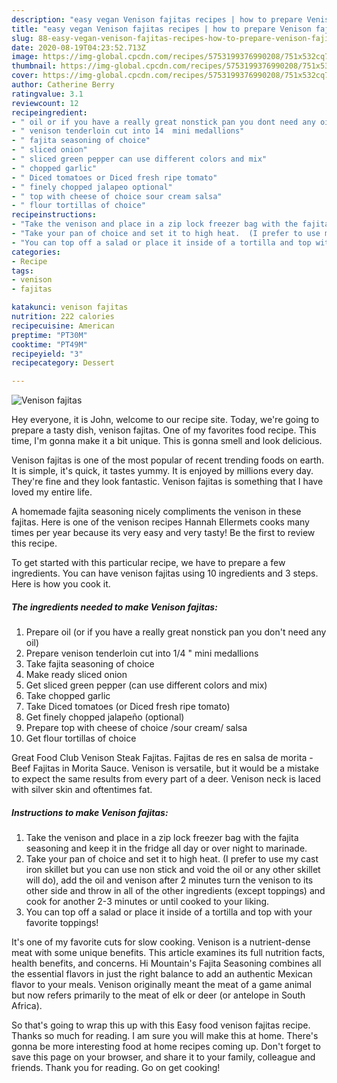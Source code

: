 ```yaml
---
description: "easy vegan Venison fajitas recipes | how to prepare Venison fajitas"
title: "easy vegan Venison fajitas recipes | how to prepare Venison fajitas"
slug: 88-easy-vegan-venison-fajitas-recipes-how-to-prepare-venison-fajitas
date: 2020-08-19T04:23:52.713Z
image: https://img-global.cpcdn.com/recipes/5753199376990208/751x532cq70/venison-fajitas-recipe-main-photo.jpg
thumbnail: https://img-global.cpcdn.com/recipes/5753199376990208/751x532cq70/venison-fajitas-recipe-main-photo.jpg
cover: https://img-global.cpcdn.com/recipes/5753199376990208/751x532cq70/venison-fajitas-recipe-main-photo.jpg
author: Catherine Berry
ratingvalue: 3.1
reviewcount: 12
recipeingredient:
- " oil or if you have a really great nonstick pan you dont need any oil"
- " venison tenderloin cut into 14  mini medallions"
- " fajita seasoning of choice"
- " sliced onion"
- " sliced green pepper can use different colors and mix"
- " chopped garlic"
- " Diced tomatoes or Diced fresh ripe tomato"
- " finely chopped jalapeo optional"
- " top with cheese of choice sour cream salsa"
- " flour tortillas of choice"
recipeinstructions:
- "Take the venison and place in a zip lock freezer bag with the fajita seasoning and keep it in the fridge all day or over night to marinade."
- "Take your pan of choice and set it to high heat.  (I prefer to use my cast iron skillet but you can use non stick and void the oil or any other skillet will do), add the oil and venison after 2 minutes turn the venison to its other side and throw in all of the other ingredients (except toppings) and cook for another 2-3 minutes or until cooked to your liking."
- "You can top off a salad or place it inside of a tortilla and top with your favorite toppings!"
categories:
- Recipe
tags:
- venison
- fajitas

katakunci: venison fajitas 
nutrition: 222 calories
recipecuisine: American
preptime: "PT30M"
cooktime: "PT49M"
recipeyield: "3"
recipecategory: Dessert

---
```



![Venison fajitas](https://img-global.cpcdn.com/recipes/5753199376990208/751x532cq70/venison-fajitas-recipe-main-photo.jpg)

Hey everyone, it is John, welcome to our recipe site. Today, we're going to prepare a tasty dish, venison fajitas. One of my favorites food recipe. This time, I'm gonna make it a bit unique. This is gonna smell and look delicious.

Venison fajitas is one of the most popular of recent trending foods on earth. It is simple, it's quick, it tastes yummy. It is enjoyed by millions every day. They're fine and they look fantastic. Venison fajitas is something that I have loved my entire life.

A homemade fajita seasoning nicely compliments the venison in these fajitas. Here is one of the venison recipes Hannah Ellermets cooks many times per year because its very easy and very tasty! Be the first to review this recipe.


To get started with this particular recipe, we have to prepare a few ingredients. You can have venison fajitas using 10 ingredients and 3 steps. Here is how you cook it.

<!--inarticleads1-->

##### The ingredients needed to make Venison fajitas:

1. Prepare  oil (or if you have a really great nonstick pan you don&#39;t need any oil)
1. Prepare  venison tenderloin cut into 1/4 &#34; mini medallions
1. Take  fajita seasoning of choice
1. Make ready  sliced onion
1. Get  sliced green pepper (can use different colors and mix)
1. Take  chopped garlic
1. Take  Diced tomatoes (or Diced fresh ripe tomato)
1. Get  finely chopped jalapeño (optional)
1. Prepare  top with cheese of choice /sour cream/ salsa
1. Get  flour tortillas of choice


Great Food Club Venison Steak Fajitas. Fajitas de res en salsa de morita - Beef Fajitas in Morita Sauce. Venison is versatile, but it would be a mistake to expect the same results from every part of a deer. Venison neck is laced with silver skin and oftentimes fat. 

<!--inarticleads2-->

##### Instructions to make Venison fajitas:

1. Take the venison and place in a zip lock freezer bag with the fajita seasoning and keep it in the fridge all day or over night to marinade.
1. Take your pan of choice and set it to high heat.  (I prefer to use my cast iron skillet but you can use non stick and void the oil or any other skillet will do), add the oil and venison after 2 minutes turn the venison to its other side and throw in all of the other ingredients (except toppings) and cook for another 2-3 minutes or until cooked to your liking.
1. You can top off a salad or place it inside of a tortilla and top with your favorite toppings!


It&#39;s one of my favorite cuts for slow cooking. Venison is a nutrient-dense meat with some unique benefits. This article examines its full nutrition facts, health benefits, and concerns. Hi Mountain&#39;s Fajita Seasoning combines all the essential flavors in just the right balance to add an authentic Mexican flavor to your meals. Venison originally meant the meat of a game animal but now refers primarily to the meat of elk or deer (or antelope in South Africa). 

So that's going to wrap this up with this Easy food venison fajitas recipe. Thanks so much for reading. I am sure you will make this at home. There's gonna be more interesting food at home recipes coming up. Don't forget to save this page on your browser, and share it to your family, colleague and friends. Thank you for reading. Go on get cooking!
